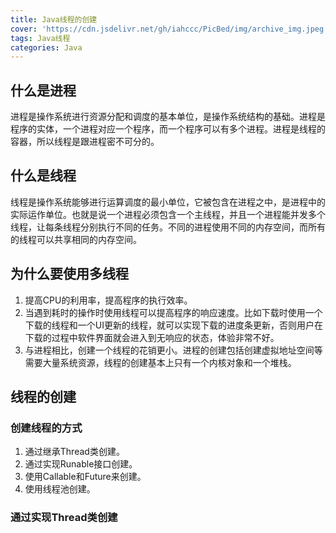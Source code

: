 ```yaml
---
title: Java线程的创建
cover: 'https://cdn.jsdelivr.net/gh/iahccc/PicBed/img/archive_img.jpeg'
tags: Java线程
categories: Java
---
```


## 什么是进程
进程是操作系统进行资源分配和调度的基本单位，是操作系统结构的基础。进程是程序的实体，一个进程对应一个程序，而一个程序可以有多个进程。进程是线程的容器，所以线程是跟进程密不可分的。

## 什么是线程
线程是操作系统能够进行运算调度的最小单位，它被包含在进程之中，是进程中的实际运作单位。也就是说一个进程必须包含一个主线程，并且一个进程能并发多个线程，让每条线程分别执行不同的任务。不同的进程使用不同的内存空间，而所有的线程可以共享相同的内存空间。

## 为什么要使用多线程
1. 提高CPU的利用率，提高程序的执行效率。
2. 当遇到耗时的操作时使用线程可以提高程序的响应速度。比如下载时使用一个下载的线程和一个UI更新的线程，就可以实现下载的进度条更新，否则用户在下载的过程中软件界面就会进入到无响应的状态，体验非常不好。
3. 与进程相比，创建一个线程的花销更小。进程的创建包括创建虚拟地址空间等需要大量系统资源，线程的创建基本上只有一个内核对象和一个堆栈。

## 线程的创建

### 创建线程的方式
1. 通过继承Thread类创建。
2. 通过实现Runable接口创建。
3. 使用Callable和Future来创建。
4. 使用线程池创建。

### 通过实现Thread类创建

